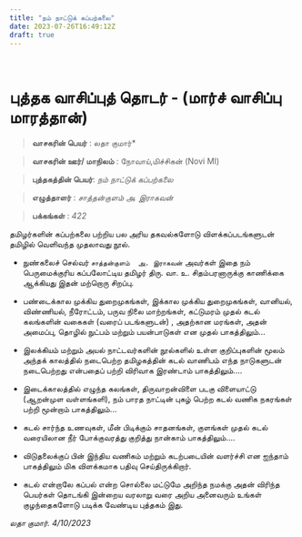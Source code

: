```yaml
---
title: "நம் நாட்டுக் கப்பற்கலை"
date: 2023-07-26T16:49:12Z
draft: true
---
```

 
# புத்தக வாசிப்புத் தொடர் - (மார்ச் வாசிப்பு மாரத்தான்)

> **வாசகரின் பெயர்** : லதா குமார்* 

> **வாசகரின் ஊர்/ மாநிலம்** : நோவாய்,மிச்சிகன் (Novi MI)

> **புத்தகத்தின் பெயர்**: *நம் நாட்டுக் கப்பற்கலை* 

> **எழுத்தாளர்** : *சாத்தன்குளம் அ. இராகவன்* 

> **பக்கங்கள்** : *422* 

தமிழர்களின் கப்பற்கலை பற்றிய பல அரிய தகவல்களோடு விளக்கப்படங்களுடன் 
தமிழில் வெளிவந்த முதலாவது நூல்.

* நுண்கலைச் செல்வர் `சாத்தன்குளம் 
அ. இராகவன்` அவர்கள் இதை நம் 
பெருமைக்குரிய கப்பலோட்டிய தமிழர் 
திரு. வா. உ. சிதம்பரனாருக்கு காணிக்கை ஆக்கியது இதன் மற்றொரு சிறப்பு.

* பண்டைக்கால முக்கிய துறைமுகங்கள்,
இக்கால முக்கிய துறைமுகங்கள்,
வானியல், விண்ணியல், நீரோட்டம், பருவ நிலை மாற்றங்கள், கட்டுமரம் முதல் கடல் கலங்களின் வகைகள் (வரைப் படங்களுடன்) , அதற்கான மரங்கள், அதன் அமைப்பு, தொழில் நுட்பம்  மற்றும்  பயன்பாடுகள் என முதல் பாகத்திலும்...

* இலக்கியம் மற்றும் அயல் நாட்டவர்களின் நூல்களில் உள்ள குறிப்புகளின் மூலம் அந்தக் காலத்தில் நடைபெற்ற தமிழகத்தின் கடல் வாணிபம் எந்த நாடுகளுடன் நடைபெற்றது என்பதைப் பற்றி விரிவாக இரண்டாம் பாகத்திலும்....

* இடைக்காலத்தில் எழுந்த கலங்கள், திருவாறன்விளை படகு  விளையாட்டு 
(ஆறன்முள வள்ளங்களி), நம் பாரத நாட்டின்  புகழ் பெற்ற கடல் வணிக நகரங்கள் பற்றி மூன்றாம் பாகத்திலும்...

* கடல் சார்ந்த உணவுகள், மீன் பிடிக்கும் சாதனங்கள், குளங்கள் முதல் கடல் வரையிலான நீர் போக்குவரத்து குறித்து 
நான்காம் பாகத்திலும்....  

* விடுதலைக்குப் பின் இந்திய வணிகம் மற்றும் கடற்படையின் வளர்ச்சி என ஐந்தாம் பாகத்திலும் மிக விளக்கமாக பதிவு செய்திருக்கிறார்.

* கடல் என்றாலே கப்பல் என்ற சொல்லை மட்டுமே அறிந்த நமக்கு அதன் விரிந்த பெயர்கள் தொடங்கி இன்றைய வரலாறு வரை அறிய அனைவரும் உங்கள் குழந்தைகளோடு படிக்க வேண்டிய புத்தகம் இது.

*லதா குமார். 4/10/2023*
